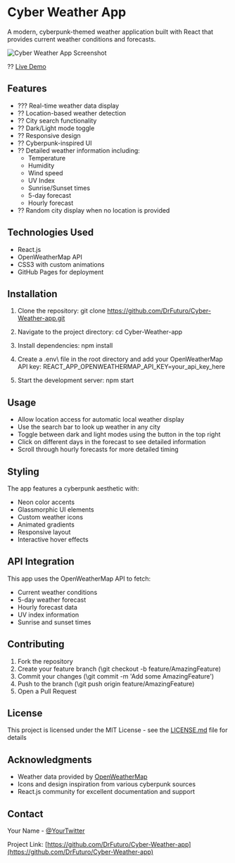 # Cyber Weather App

A modern, cyberpunk-themed weather application built with React that provides current weather conditions and forecasts.

![Cyber Weather App Screenshot](placeholder-for-screenshot.png)

?? [Live Demo](https://drfuturo.github.io/Cyber-Weather-app)

## Features

- ??? Real-time weather data display
- ?? Location-based weather detection
- ?? City search functionality
- ?? Dark/Light mode toggle
- ?? Responsive design
- ?? Cyberpunk-inspired UI
- ?? Detailed weather information including:
  - Temperature
  - Humidity
  - Wind speed
  - UV Index
  - Sunrise/Sunset times
  - 5-day forecast
  - Hourly forecast
- ?? Random city display when no location is provided

## Technologies Used

- React.js
- OpenWeatherMap API
- CSS3 with custom animations
- GitHub Pages for deployment

## Installation

1. Clone the repository:
git clone https://github.com/DrFuturo/Cyber-Weather-app.git

2. Navigate to the project directory:
cd Cyber-Weather-app

3. Install dependencies:
npm install

4. Create a \.env\ file in the root directory and add your OpenWeatherMap API key:
REACT_APP_OPENWEATHERMAP_API_KEY=your_api_key_here

5. Start the development server:
npm start

## Usage

- Allow location access for automatic local weather display
- Use the search bar to look up weather in any city
- Toggle between dark and light modes using the button in the top right
- Click on different days in the forecast to see detailed information
- Scroll through hourly forecasts for more detailed timing

## Styling

The app features a cyberpunk aesthetic with:
- Neon color accents
- Glassmorphic UI elements
- Custom weather icons
- Animated gradients
- Responsive layout
- Interactive hover effects

## API Integration

This app uses the OpenWeatherMap API to fetch:
- Current weather conditions
- 5-day weather forecast
- Hourly forecast data
- UV index information
- Sunrise and sunset times

## Contributing

1. Fork the repository
2. Create your feature branch (\git checkout -b feature/AmazingFeature\)
3. Commit your changes (\git commit -m 'Add some AmazingFeature'\)
4. Push to the branch (\git push origin feature/AmazingFeature\)
5. Open a Pull Request

## License

This project is licensed under the MIT License - see the [LICENSE.md](LICENSE.md) file for details

## Acknowledgments

- Weather data provided by [OpenWeatherMap](https://openweathermap.org/)
- Icons and design inspiration from various cyberpunk sources
- React.js community for excellent documentation and support

## Contact

Your Name - [@YourTwitter](https://twitter.com/yourtwitter)

Project Link: [https://github.com/DrFuturo/Cyber-Weather-app](https://github.com/DrFuturo/Cyber-Weather-app)
